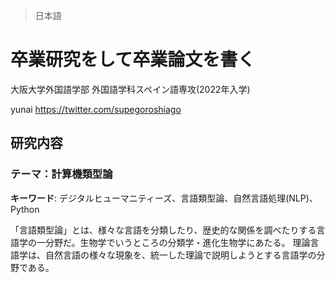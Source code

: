 > 日本語
# 卒業研究をして卒業論文を書く

大阪大学外国語学部 外国語学科スペイン語専攻(2022年入学)

yunai
https://twitter.com/supegoroshiago
## 研究内容
### テーマ：計算機類型論
**キーワード**: デジタルヒューマニティーズ、言語類型論、自然言語処理(NLP)、Python

「言語類型論」とは、様々な言語を分類したり、歴史的な関係を調べたりする言語学の一分野だ。生物学でいうところの分類学・進化生物学にあたる。
理論言語学は、自然言語の様々な現象を、統一した理論で説明しようとする言語学の分野である。

